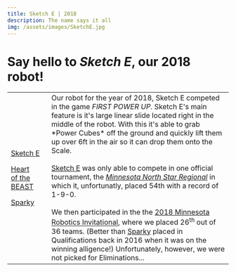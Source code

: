 ```yaml
---
title: Sketch E | 2018
description: The name says it all
img: /assets/images/SketchE.jpg
---
```

<table>
	<thead><h1>Say hello to <em>Sketch E</em>, our 2018 robot!</h1></thead>
	<tbody>
		<tr>
			<td>
				<!-- <p><a href="/main/?robots/2019">CPU5</a></p> -->
				<p><a href="/main/?robots/2018">Sketch E</a></p>
				<p><a href="/main/?robots/2017">Heart of the BEAST</a></p>
				<p><a href="/main/?robots/2016">Sparky</a></p>
			</td>
			<td>
				Our robot for the year of 2018, Sketch E competed in the game <em>FIRST POWER UP</em>. Sketch E's main feature is it's large linear slide located right in the middle of the robot. With this it's able to grab *Power Cubes* off the ground and quickly lift them up over 6ft in the air so it can drop them onto the Scale.
<br/><br/>
				<a href="https://www.thebluealliance.com/team/2855/2018" target="_blank">Sketch E</a> was only able to compete in one official tournament, the <a href="https://www.thebluealliance.com/event/2018mnmi2" target="_blank"><em>Minnesota North Star Regional</em></a> in which it, unfortunatly, placed 54th with a record of 1-9-0.
<br/><br/>
				We then participated in the the <a href="https://www.thebluealliance.com/event/2018mnri" target="_blank">2018 Minnesota Robotics Invitational</a>, where we placed 26<sup>th</sup> out of 36 teams. (Better than <a href="/main/?robots/2016">Sparky</a> placed in Qualifications back in 2016 when it was on the winning alligence!) Unfortunately, however, we were not picked for Eliminations...
			</td>
		</tr>
	</tbody>
</table>
